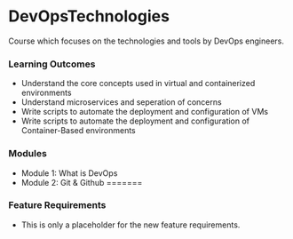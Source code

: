 # DevOpsTechnologies

Course which focuses on the technologies and tools by DevOps engineers.

### Learning Outcomes
- Understand the core concepts used in virtual and containerized environments
- Understand microservices and seperation of concerns
- Write scripts to automate the deployment and configuration of VMs
- Write scripts to automate the deployment and configuration of Container-Based environments

### Modules
- Module 1: What is DevOps
- Module 2: Git & Github
=======

### Feature Requirements
- This is only a placeholder for the new feature requirements.
